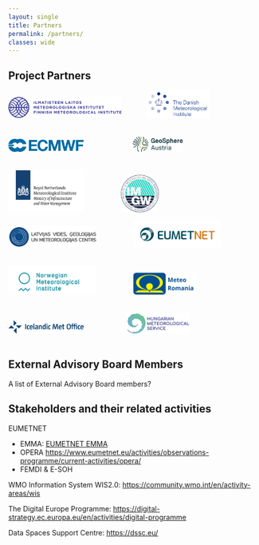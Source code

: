```yaml
---
layout: single
title: Partners
permalink: /partners/
classes: wide
---
```


## Project Partners

<img src="/assets/images/il-logo-fi-se-en-rgb-1860x345px.png" width="45%" height="45%"> &nbsp; &nbsp; &nbsp; &nbsp; &nbsp; &nbsp; <img src="/assets/images/DMI_RGB_UK.png" width="25%" height="25%">
<br>
<br>
<br>
<img src="/assets/images/ECMWF_Master_Logo_RGB_nostrap.png" width="30%" height="30%"> &nbsp; &nbsp; &nbsp; &nbsp; &nbsp; &nbsp; &nbsp; &nbsp; &nbsp; &nbsp; &nbsp; &nbsp; <img src="/assets/images/GeoSphereAustria_Basislogo_Positiv_RGB_XL.jpg" width="20%" height="20%"> 
<br>
<br>
<br>
<img src="/assets/images/IW_KNMI_Logo_online_ex_pos_en.png" width="30%" height="30%"> &nbsp; &nbsp; &nbsp; &nbsp; &nbsp; &nbsp; &nbsp; &nbsp; &nbsp; <img src="/assets/images/IMGW-PIB_LOGO_PODSTAWOWE_EN_RGB.png" width="15%" height="15%">  

<img src="/assets/images/LVGMC_full-2000.png" width="35%" height="35%"> &nbsp; &nbsp; &nbsp; &nbsp; &nbsp; &nbsp; &nbsp; &nbsp; &nbsp; <img src="/assets/images/EUMETNETLogo_FullColourHorizontal.jpg" width="35%" height="35%">
<br>
<br>
<br>
<img src="/assets/images/MetNorway_RGB_Horisontal_ENG_adjusted.jpg" width="35%" height="35%"> &nbsp; &nbsp; &nbsp; &nbsp; &nbsp; &nbsp; &nbsp; &nbsp; &nbsp; <img src="/assets/images/ANM_logo_horizontal.svg" width="25%" height="25%"> 
<br>
<br>
<br>
<img src="/assets/images/IMO-Logo-EN-01-Blue.png" width="30%" height="30%"> &nbsp; &nbsp; &nbsp; &nbsp; &nbsp;&nbsp; &nbsp; &nbsp; &nbsp; &nbsp; &nbsp; <img src="/assets/images/OMSZ_Logo.png" width="25%" height="25%"> 
<br>
<br>
## External Advisory Board Members

A list of External Advisory Board members?

## Stakeholders and their related activities

EUMETNET 
- EMMA: [EUMETNET EMMA](https://www.eumetnet.eu/activities/forecasting-programme/current-activities-fc/emma/)
- OPERA https://www.eumetnet.eu/activities/observations-programme/current-activities/opera/
- FEMDI & E-SOH

WMO Information System WIS2.0: https://community.wmo.int/en/activity-areas/wis

The Digital Europe Programme: https://digital-strategy.ec.europa.eu/en/activities/digital-programme

Data Spaces Support Centre: https://dssc.eu/
